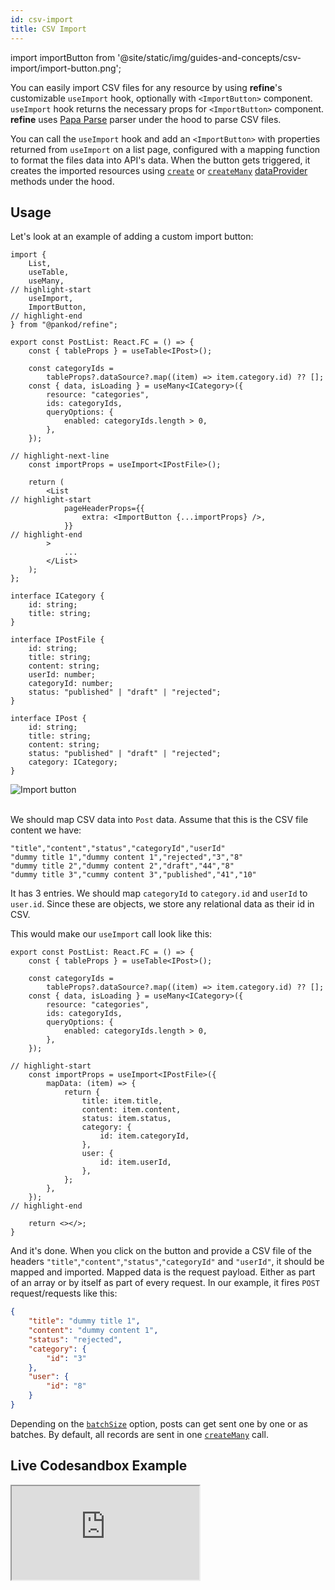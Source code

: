 ```yaml
---
id: csv-import
title: CSV Import
---
```


import importButton from '@site/static/img/guides-and-concepts/csv-import/import-button.png';

You can easily import CSV files for any resource by using **refine**'s customizable `useImport` hook, optionally with `<ImportButton>` component. `useImport` hook returns the necessary props for `<ImportButton>` component. **refine** uses [Papa Parse][Papa Parse] parser under the hood to parse CSV files.

You can call the `useImport` hook and add an `<ImportButton>` with properties returned from `useImport` on a list page, configured with a mapping function to format the files data into API's data. When the button gets triggered, it creates the imported resources using [`create`][create] or [`createMany`][createMany] [dataProvider][dataProvider] methods under the hood.

## Usage

Let's look at an example of adding a custom import button:

```tsx  title="pages/posts/list.tsx"
import {
    List,
    useTable,
    useMany,
// highlight-start
    useImport,
    ImportButton,
// highlight-end
} from "@pankod/refine";

export const PostList: React.FC = () => {
    const { tableProps } = useTable<IPost>();

    const categoryIds =
        tableProps?.dataSource?.map((item) => item.category.id) ?? [];
    const { data, isLoading } = useMany<ICategory>({
        resource: "categories",
        ids: categoryIds,
        queryOptions: {
            enabled: categoryIds.length > 0,
        },
    });

// highlight-next-line
    const importProps = useImport<IPostFile>();

    return (
        <List
// highlight-start
            pageHeaderProps={{
                extra: <ImportButton {...importProps} />,
            }}
// highlight-end
        >
            ...
        </List>
    );
};

interface ICategory {
    id: string;
    title: string;
}

interface IPostFile {
    id: string;
    title: string;
    content: string;
    userId: number;
    categoryId: number;
    status: "published" | "draft" | "rejected";
}

interface IPost {
    id: string;
    title: string;
    content: string;
    status: "published" | "draft" | "rejected";
    category: ICategory;
}
```

<div class="img-container">
    <div class="window">
        <div class="control red"></div>
        <div class="control orange"></div>
        <div class="control green"></div>
    </div>
    <img src={importButton} alt="Import button" />
</div>
<br />

We should map CSV data into `Post` data. Assume that this is the CSV file content we have:

```csv title="dummy.csv"
"title","content","status","categoryId","userId"
"dummy title 1","dummy content 1","rejected","3","8"
"dummy title 2","dummy content 2","draft","44","8"
"dummy title 3","cummy content 3","published","41","10"
```

It has 3 entries. We should map `categoryId` to `category.id` and `userId` to `user.id`. Since these are objects, we store any relational data as their id in CSV.

This would make our `useImport` call look like this:

```tsx  title="/src/pages/posts/list.tsx"
export const PostList: React.FC = () => {
    const { tableProps } = useTable<IPost>();

    const categoryIds =
        tableProps?.dataSource?.map((item) => item.category.id) ?? [];
    const { data, isLoading } = useMany<ICategory>({
        resource: "categories",
        ids: categoryIds,
        queryOptions: {
            enabled: categoryIds.length > 0,
        },
    });

// highlight-start
    const importProps = useImport<IPostFile>({
        mapData: (item) => {
            return {
                title: item.title,
                content: item.content,
                status: item.status,
                category: {
                    id: item.categoryId,
                },
                user: {
                    id: item.userId,
                },
            };
        },
    });
// highlight-end

    return <></>;
}
```

And it's done. When you click on the button and provide a CSV file of the headers `"title"`,`"content"`,`"status"`,`"categoryId"` and `"userId"`, it should be mapped and imported. Mapped data is the request payload. Either as part of an array or by itself as part of every request. In our example, it fires `POST` request/requests like this:

```json title="POST https://api.fake-rest.refine.dev/posts"
{
    "title": "dummy title 1",
    "content": "dummy content 1",
    "status": "rejected",
    "category": {
        "id": "3"
    },
    "user": {
        "id": "8"
    }
}
```

Depending on the [`batchSize`][batchSize] option, posts can get sent one by one or as batches. By default, all records are sent in one [`createMany`][createMany] call.

## Live Codesandbox Example

<iframe src="https://codesandbox.io/embed/refine-import-export-example-4nneu?autoresize=1&fontsize=14&theme=dark&view=preview"
     style={{width: "100%", height:"80vh", border: "0px", borderRadius: "8px", overflow:"hidden"}}
     title="refine-import-export-example"
     allow="accelerometer; ambient-light-sensor; camera; encrypted-media; geolocation; gyroscope; hid; microphone; midi; payment; usb; vr; xr-spatial-tracking"
     sandbox="allow-forms allow-modals allow-popups allow-presentation allow-same-origin allow-scripts"
   ></iframe>


[Papa Parse]: https://www.papaparse.com/
[batchSize]: /api-references/hooks/import-export/useImport.md#api-reference
[dataProvider]: /api-references/providers/data-provider.md
[create]: /api-references/providers/data-provider.md#create
[createMany]: /api-references/providers/data-provider.md#createmany
